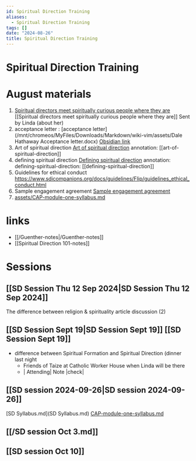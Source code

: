 ```yaml
---
id: Spiritual Direction Training
aliases:
  - Spiritual Direction Training
tags: []
date: "2024-08-26"
title: Spiritual Direction Training
---
```


# Spiritual Direction Training
# August materials
  1. [Spiritual directors meet spiritually curious people where they are](https://religionnews.com/2024/07/31/spiritual-direction-continues-to-grow-as-it-meets-spiritually-curious-people-where-they-are/ "Spiritual directors meet spiritually curious people where they are")
  [[Spiritual directors meet spiritually curious people where they are]] Sent by Linda (about her)
  2. acceptance letter : [acceptance letter](/mnt/chromeos/MyFiles/Downloads/Markdown/wiki-vim/assets/Dale Hathaway Acceptance letter.docx) [Obsidian link](Dale%20Hathaway%20Acceptance%20letter.docx.pdf)
  3. Art of spiritual direction  [Art of spiritual direction](Art%20Of%20Spiritual%20Direction%20-%20Aug%2015%202024%20-%209-42%20PM.pdf) 
  annotation:  [[art-of-spiritual-direction]] 
  4. defining spiritual direction [Defining spiritual direction](Defining%20Spiritual%20Direction%20-%20Aug%2025%202024%20-%205-30%20PM.pdf) 
  annotation: defining-spiritual-direction: [[defining-spiritual-direction]]
  5. Guidelines for ethical conduct https://www.sdicompanions.org/docs/guidelines/Flip/guidelines_ethical_conduct.html
  6. Sample engagement agreement [Sample engagement agreement](assets/sample_engagement_agreement.pdf)
  7. [assets/CAP-module-one-syllabus.md](assets/CAP-module-one-syllabus.md)

# links
- [[/Guenther-notes|/Guenther-notes]]
- [[Spiritual Direction 101-notes]]

# Sessions

## [[SD Session Thu 12 Sep 2024|SD Session Thu 12 Sep 2024]]

The difference between religion & spirituality
article discussion (2)

## [[SD Session Sept 19|SD Session Sept 19]] [[SD Session Sept 19]]

- difference between Spiritual Formation and Spiritual Direction (dinner last night
	- Friends of Taize at Catholic Worker House when Linda will be there
	- | Attending| Note |check| 

## [[SD session 2024-09-26|SD session 2024-09-26]]

[SD Syllabus.md](SD Syllabus.md)
[CAP-module-one-syllabus.md](CAP-module-one-syllabus.md)

## [[/SD session Oct 3.md]]


## [[SD session Oct 10]] 
